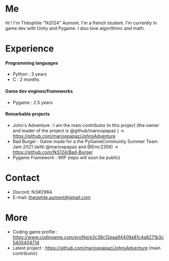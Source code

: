 # Me

Hi ! I'm Théophile "fkS124" Aumont. I'm a french student.
I'm currently in game dev with Unity and Pygame.
I also love algorithmic and math.

# Experience

#### Programming languages
- Python : 3 years
- C : 2 months 

#### Game dev engines/frameworks
- Pygame : 2.5 years

#### Remarkable projects
- John's Adventure : I am the main contributor to this project (the owner and leader of the project is @github/mariospapaz ) -> https://github.com/mariospapaz/JohnsAdventure
- Bad Burger : Game made for a the PyGameCommunity Summer Team Jam 2021 (with @mariospapaz and @Emc2356) -> https://github.com/fkS124/Bad-Burger
- Pygame Framework : WIP (repo will soon be public)

# Contact
- Discord: fkS#2984
- E-mail: theophile.aumont@gmail.com

# More
- Coding game profile : https://www.codingame.com/profile/e3c38c12eaa94409a81c4a8271b3c5405404714
- Latest project : https://github.com/mariospapaz/JohnsAdventure (main contributor)
